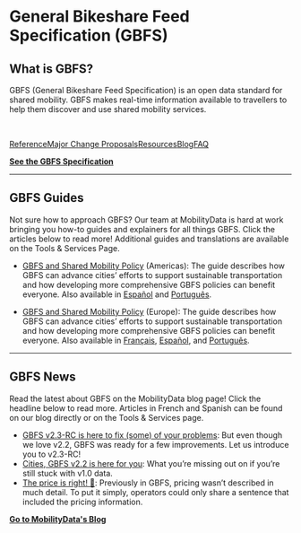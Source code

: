 # General Bikeshare Feed Specification (GBFS)

## What is GBFS?

GBFS (General Bikeshare Feed Specification) is an open data standard for shared mobility. GBFS makes real-time information available to travellers to help them discover and use shared mobility services.

<br><div class="landing-page">
    <a class="button" href="reference">Reference</a><a class="button" href="major-change-proposals">Major Change Proposals</a><a class="button" href="resources">Resources</a><a class="button" href="resources/#articles">Blog</a><a class="button" href="faq">FAQ</a>
</div>

[**See the GBFS Specification**](/reference/)

<hr>

## GBFS Guides

Not sure how to approach GBFS? Our team at MobilityData is hard at work bringing you how-to guides and explainers for all things GBFS. Click the articles below to read more! Additional guides and translations are available on the Tools & Services Page.

- [GBFS and Shared Mobility Policy](https://mobilitydata.org/gbfs-and-shared-mobility-data-policy/) (Americas): The guide describes how GBFS can advance cities’ efforts to support sustainable transportation and how developing more comprehensive GBFS policies can benefit everyone. Also available in [Español](https://mobilitydata.org/gbfs-y-politica-de-datos-de-movilidad-compartida/) and [Português](https://mobilitydata.org/gbfs-e-politica-de-dados-de-mobilidade-compartilhada/).


- [GBFS and Shared Mobility Policy](https://mobilitydata.org/gbfs-and-shared-mobility-data-policy-in-europe/) (Europe): The guide describes how GBFS can advance cities’ efforts to support sustainable transportation and how developing more comprehensive GBFS policies can benefit everyone. Also available in [Français](https://mobilitydata.org/gbfs-et-les-donnees-de-mobilite-partagee-des-politiques-publiques-au-service-des-villes-europeennes/), [Español](https://mobilitydata.org/gbfs-y-politica-de-datos-de-movilidad-compartida-2/), and [Português](https://mobilitydata.org/gbfs-e-politica-de-dados-de-mobilidade-compartilhada-2/). 

<hr>

## GBFS News

Read the latest about GBFS on the MobilityData blog page! Click the headline below to read more. Articles in French and Spanish can be found on our blog directly or on the Tools & Services page. 

- [GBFS v2.3-RC is here to fix (some) of your problems](https://mobilitydata.org/gbfs-v2-3-rc-is-here-to-fix-some-of-your-problems/): But even though we love v2.2, GBFS was ready for a few improvements. Let us introduce you to v2.3-RC!
- [Cities, GBFS v2.2 is here for you](https://mobilitydata.org/cities-gbfs-v2-2-is-here-for-you/): What you’re missing out on if you’re still stuck with v1.0 data.
- [The price is right! 💸](https://mobilitydata.org/the-price-is-right-%F0%9F%92%B8/): Previously in GBFS, pricing wasn’t described in much detail. To put it simply, operators could only share a sentence that included the pricing information.

[**Go to MobilityData's Blog**](https://mobilitydata.org/news/)
